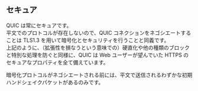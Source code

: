 ## セキュア

QUIC は常にセキュアです。     
平文でのプロトコルが存在しないので、QUIC コネクションをネゴシエートすることは TLS1.3 を用いて暗号化とセキュリティを行うことと同義です。    
上記のように、（拡張性を損なうという意味での）硬直化や他の種類のブロックと特別な処理を防ぐと同様に、QUIC は Web ユーザーが望んでいた HTTPS のセキュアなプロパティを全て備えています。

暗号化プロトコルがネゴシエートされる前には、平文で送信されるわずかな初期ハンドシェイクパケットがあるのみです。
